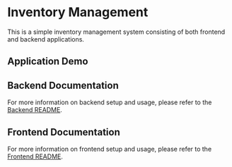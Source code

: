 # Inventory Management 

This is a simple inventory management system consisting of both frontend and backend applications.

## Application Demo


## Backend Documentation

For more information on backend setup and usage, please refer to the [Backend README](/crinitis-assg-backend/README.md).

## Frontend Documentation

For more information on frontend setup and usage, please refer to the [Frontend README](/crinitis-assg-frontend/README.md).
